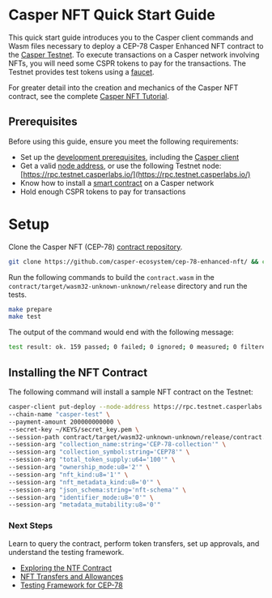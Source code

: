 # Casper NFT Quick Start Guide

This quick start guide introduces you to the Casper client commands and Wasm files necessary to deploy a CEP-78 Casper Enhanced NFT contract to the [Casper Testnet](https://testnet.cspr.live/). To execute transactions on a Casper network involving NFTs, you will need some CSPR tokens to pay for the transactions. The Testnet provides test tokens using a [faucet](https://docs.casper.network/users/testnet-faucet/).

For greater detail into the creation and mechanics of the Casper NFT contract, see the complete [Casper NFT Tutorial](./full-tutorial.md).

## Prerequisites

Before using this guide, ensure you meet the following requirements:

- Set up the [development prerequisites](https://docs.casper.network/developers/prerequisites/), including the [Casper client](https://docs.casper.network/developers/prerequisites/#install-casper-client)
- Get a valid [node address](https://docs.casper.network/developers/prerequisites/#acquire-node-address-from-network-peers), or use the following Testnet node: [https://rpc.testnet.casperlabs.io/](https://rpc.testnet.casperlabs.io/)
- Know how to install a [smart contract](https://docs.casper.network/developers/cli/sending-deploys/) on a Casper network
- Hold enough CSPR tokens to pay for transactions

# Setup

Clone the Casper NFT (CEP-78) [contract repository](https://github.com/casper-ecosystem/cep-78-enhanced-nft/).

```bash
git clone https://github.com/casper-ecosystem/cep-78-enhanced-nft/ && cd cep-78-enhanced-nft
```

Run the following commands to build the `contract.wasm` in the `contract/target/wasm32-unknown-unknown/release` directory and run the tests.

```bash
make prepare
make test
```

The output of the command would end with the following message:

```bash
test result: ok. 159 passed; 0 failed; 0 ignored; 0 measured; 0 filtered out; finished in 15.33s
```

## Installing the NFT Contract

The following command will install a sample NFT contract on the Testnet:

```bash
casper-client put-deploy --node-address https://rpc.testnet.casperlabs.io/ \
--chain-name "casper-test" \
--payment-amount 200000000000 \
--secret-key ~/KEYS/secret_key.pem \
--session-path contract/target/wasm32-unknown-unknown/release/contract.wasm \
--session-arg "collection_name:string='CEP-78-collection'" \
--session-arg "collection_symbol:string='CEP78'" \
--session-arg "total_token_supply:u64='100'" \
--session-arg "ownership_mode:u8='2'" \
--session-arg "nft_kind:u8='1'" \
--session-arg "nft_metadata_kind:u8='0'" \
--session-arg "json_schema:string='nft-schema'" \
--session-arg "identifier_mode:u8='0'" \
--session-arg "metadata_mutability:u8='0'"
```

### Next Steps

Learn to query the contract, perform token transfers, set up approvals, and understand the testing framework.

- [Exploring the NTF Contract](./2-query.md)
- [NFT Transfers and Allowances](./3-transfer.md)
- [Testing Framework for CEP-78](./4-tests.md)